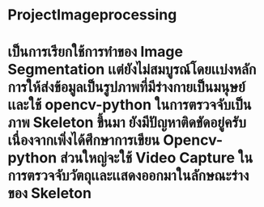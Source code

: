 # ProjectImageprocessing
# เป็นการเรียกใช้การทำของ Image Segmentation เเต่ยังไม่สมบูรณ์โดยเเบ่งหลักการให้ส่งข้อมูลเป็นรูปภาพที่มีร่างกายเป็นมนุษย์เเละใช้ opencv-python ในการตรวจจับเป็นภาพ Skeleton ขึ้นมา ยังมีปัญหาติดขัดอยู่ครับ เนื่องจากเพิ่งได้ศึกษาการเขียน Opencv-python ส่วนใหญ่จะใช้ Video Capture ในการตรวจจับวัตถุเเละเเสดงออกมาในลักษณะร่างของ Skeleton 
